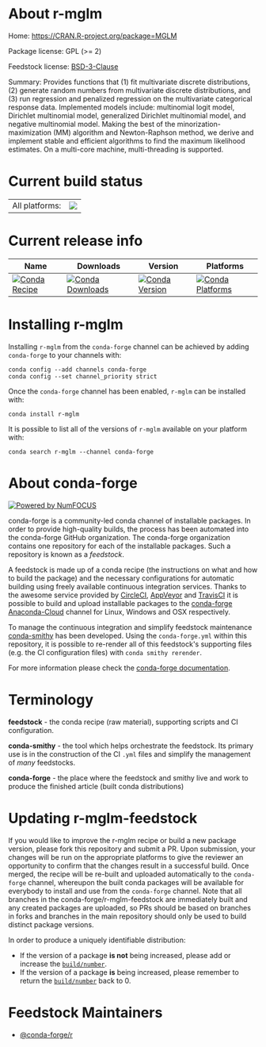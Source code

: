 About r-mglm
============

Home: https://CRAN.R-project.org/package=MGLM

Package license: GPL (>= 2)

Feedstock license: [BSD-3-Clause](https://github.com/conda-forge/r-mglm-feedstock/blob/master/LICENSE.txt)

Summary: Provides functions that (1) fit multivariate discrete distributions, (2) generate random numbers from multivariate discrete distributions, and (3) run regression and penalized regression on the multivariate categorical response data.  Implemented models include: multinomial logit model, Dirichlet multinomial model, generalized Dirichlet multinomial model, and negative multinomial model. Making the best of the minorization-maximization (MM) algorithm and Newton-Raphson method, we derive and implement stable and efficient algorithms to find the maximum likelihood estimates. On a multi-core machine, multi-threading is supported.

Current build status
====================


<table><tr><td>All platforms:</td>
    <td>
      <a href="https://dev.azure.com/conda-forge/feedstock-builds/_build/latest?definitionId=7078&branchName=master">
        <img src="https://dev.azure.com/conda-forge/feedstock-builds/_apis/build/status/r-mglm-feedstock?branchName=master">
      </a>
    </td>
  </tr>
</table>

Current release info
====================

| Name | Downloads | Version | Platforms |
| --- | --- | --- | --- |
| [![Conda Recipe](https://img.shields.io/badge/recipe-r--mglm-green.svg)](https://anaconda.org/conda-forge/r-mglm) | [![Conda Downloads](https://img.shields.io/conda/dn/conda-forge/r-mglm.svg)](https://anaconda.org/conda-forge/r-mglm) | [![Conda Version](https://img.shields.io/conda/vn/conda-forge/r-mglm.svg)](https://anaconda.org/conda-forge/r-mglm) | [![Conda Platforms](https://img.shields.io/conda/pn/conda-forge/r-mglm.svg)](https://anaconda.org/conda-forge/r-mglm) |

Installing r-mglm
=================

Installing `r-mglm` from the `conda-forge` channel can be achieved by adding `conda-forge` to your channels with:

```
conda config --add channels conda-forge
conda config --set channel_priority strict
```

Once the `conda-forge` channel has been enabled, `r-mglm` can be installed with:

```
conda install r-mglm
```

It is possible to list all of the versions of `r-mglm` available on your platform with:

```
conda search r-mglm --channel conda-forge
```


About conda-forge
=================

[![Powered by NumFOCUS](https://img.shields.io/badge/powered%20by-NumFOCUS-orange.svg?style=flat&colorA=E1523D&colorB=007D8A)](http://numfocus.org)

conda-forge is a community-led conda channel of installable packages.
In order to provide high-quality builds, the process has been automated into the
conda-forge GitHub organization. The conda-forge organization contains one repository
for each of the installable packages. Such a repository is known as a *feedstock*.

A feedstock is made up of a conda recipe (the instructions on what and how to build
the package) and the necessary configurations for automatic building using freely
available continuous integration services. Thanks to the awesome service provided by
[CircleCI](https://circleci.com/), [AppVeyor](https://www.appveyor.com/)
and [TravisCI](https://travis-ci.com/) it is possible to build and upload installable
packages to the [conda-forge](https://anaconda.org/conda-forge)
[Anaconda-Cloud](https://anaconda.org/) channel for Linux, Windows and OSX respectively.

To manage the continuous integration and simplify feedstock maintenance
[conda-smithy](https://github.com/conda-forge/conda-smithy) has been developed.
Using the ``conda-forge.yml`` within this repository, it is possible to re-render all of
this feedstock's supporting files (e.g. the CI configuration files) with ``conda smithy rerender``.

For more information please check the [conda-forge documentation](https://conda-forge.org/docs/).

Terminology
===========

**feedstock** - the conda recipe (raw material), supporting scripts and CI configuration.

**conda-smithy** - the tool which helps orchestrate the feedstock.
                   Its primary use is in the construction of the CI ``.yml`` files
                   and simplify the management of *many* feedstocks.

**conda-forge** - the place where the feedstock and smithy live and work to
                  produce the finished article (built conda distributions)


Updating r-mglm-feedstock
=========================

If you would like to improve the r-mglm recipe or build a new
package version, please fork this repository and submit a PR. Upon submission,
your changes will be run on the appropriate platforms to give the reviewer an
opportunity to confirm that the changes result in a successful build. Once
merged, the recipe will be re-built and uploaded automatically to the
`conda-forge` channel, whereupon the built conda packages will be available for
everybody to install and use from the `conda-forge` channel.
Note that all branches in the conda-forge/r-mglm-feedstock are
immediately built and any created packages are uploaded, so PRs should be based
on branches in forks and branches in the main repository should only be used to
build distinct package versions.

In order to produce a uniquely identifiable distribution:
 * If the version of a package **is not** being increased, please add or increase
   the [``build/number``](https://docs.conda.io/projects/conda-build/en/latest/resources/define-metadata.html#build-number-and-string).
 * If the version of a package **is** being increased, please remember to return
   the [``build/number``](https://docs.conda.io/projects/conda-build/en/latest/resources/define-metadata.html#build-number-and-string)
   back to 0.

Feedstock Maintainers
=====================

* [@conda-forge/r](https://github.com/conda-forge/r/)

